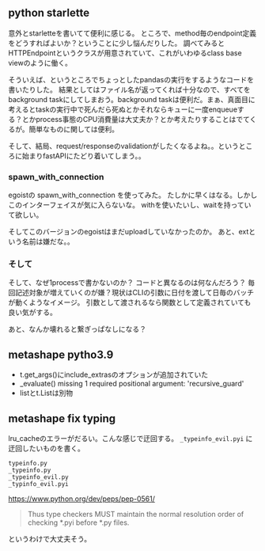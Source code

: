 ## python starlette

意外とstarletteを書いてて便利に感じる。
ところで、method毎のendpoint定義をどうすればよいか？ということに少し悩んだりした。
調べてみるとHTTPEndpointというクラスが用意されていて、これがいわゆるclass base viewのように働く。

そういえば、というところでちょっとしたpandasの実行をするようなコードを書いたりした。
結果としてはファイル名が返ってくれば十分なので、すべてをbackground taskにしてしまおう。background taskは便利だ。まぁ、真面目に考えるとtaskの実行中で死んだら死ぬとかそれならキューに一度enqueueする？とかprocess事態のCPU消費量は大丈夫か？とか考えたりすることはでてくるが。簡単なものに関しては便利。

そして、結局、request/responseのvalidationがしたくなるよね。。というところに始まりfastAPIにたどり着いてしまう。。


### spawn_with_connection

egoistの spawn_with_connection を使ってみた。
たしかに早くはなる。しかしこのインターフェイスが気に入らないな。
withを使いたいし、waitを持っていて欲しい。

そしてこのバージョンのegoistはまだuploadしていなかったのか。
あと、extという名前は嫌だな。。

### そして

そして、なぜ1processで書かないのか？
コードと異なるのは何なんだろう？
毎回記述対象が増えていくのが嫌？現状はCLIの引数に日付を渡して日毎のバッチが動くようなイメージ。
引数として渡されるなら関数として定義されていても良い気がする。

あと、なんか壊れると繋ぎっぱなしになる？

## metashape pytho3.9

- t.get_args()にinclude_extrasのオプションが追加されていた
- _evaluate() missing 1 required positional argument: 'recursive_guard'
- listとt.Listは別物

## metashape fix typing

lru_cacheのエラーがだるい。こんな感じで迂回する。 `_typeinfo_evil.pyi` に迂回したいものを書く。

```
typeinfo.py
_typeinfo.py
_typeinfo_evil.py
_typinfo_evil.pyi
```

https://www.python.org/dev/peps/pep-0561/

>  Thus type checkers MUST maintain the normal resolution order of checking *.pyi before *.py files.

というわけで大丈夫そう。
